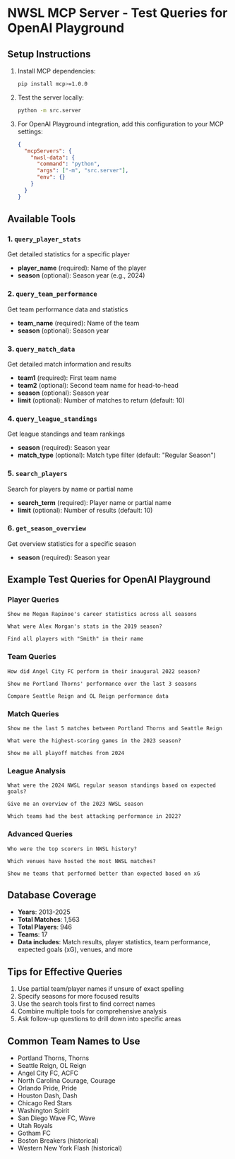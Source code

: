 # NWSL MCP Server - Test Queries for OpenAI Playground

## Setup Instructions

1. Install MCP dependencies:
   ```bash
   pip install mcp>=1.0.0
   ```

2. Test the server locally:
   ```bash
   python -m src.server
   ```

3. For OpenAI Playground integration, add this configuration to your MCP settings:
   ```json
   {
     "mcpServers": {
       "nwsl-data": {
         "command": "python",
         "args": ["-m", "src.server"],
         "env": {}
       }
     }
   }
   ```

## Available Tools

### 1. `query_player_stats`
Get detailed statistics for a specific player
- **player_name** (required): Name of the player
- **season** (optional): Season year (e.g., 2024)

### 2. `query_team_performance` 
Get team performance data and statistics
- **team_name** (required): Name of the team
- **season** (optional): Season year

### 3. `query_match_data`
Get detailed match information and results
- **team1** (required): First team name
- **team2** (optional): Second team name for head-to-head
- **season** (optional): Season year
- **limit** (optional): Number of matches to return (default: 10)

### 4. `query_league_standings`
Get league standings and team rankings
- **season** (required): Season year
- **match_type** (optional): Match type filter (default: "Regular Season")

### 5. `search_players`
Search for players by name or partial name
- **search_term** (required): Player name or partial name
- **limit** (optional): Number of results (default: 10)

### 6. `get_season_overview`
Get overview statistics for a specific season
- **season** (required): Season year

## Example Test Queries for OpenAI Playground

### Player Queries
```
Show me Megan Rapinoe's career statistics across all seasons
```

```
What were Alex Morgan's stats in the 2019 season?
```

```
Find all players with "Smith" in their name
```

### Team Queries
```
How did Angel City FC perform in their inaugural 2022 season?
```

```
Show me Portland Thorns' performance over the last 3 seasons
```

```
Compare Seattle Reign and OL Reign performance data
```

### Match Queries
```
Show me the last 5 matches between Portland Thorns and Seattle Reign
```

```
What were the highest-scoring games in the 2023 season?
```

```
Show me all playoff matches from 2024
```

### League Analysis
```
What were the 2024 NWSL regular season standings based on expected goals?
```

```
Give me an overview of the 2023 NWSL season
```

```
Which teams had the best attacking performance in 2022?
```

### Advanced Queries
```
Who were the top scorers in NWSL history?
```

```
Which venues have hosted the most NWSL matches?
```

```
Show me teams that performed better than expected based on xG
```

## Database Coverage
- **Years**: 2013-2025
- **Total Matches**: 1,563
- **Total Players**: 946
- **Teams**: 17
- **Data includes**: Match results, player statistics, team performance, expected goals (xG), venues, and more

## Tips for Effective Queries
1. Use partial team/player names if unsure of exact spelling
2. Specify seasons for more focused results
3. Use the search tools first to find correct names
4. Combine multiple tools for comprehensive analysis
5. Ask follow-up questions to drill down into specific areas

## Common Team Names to Use
- Portland Thorns, Thorns
- Seattle Reign, OL Reign
- Angel City FC, ACFC
- North Carolina Courage, Courage
- Orlando Pride, Pride
- Houston Dash, Dash
- Chicago Red Stars
- Washington Spirit
- San Diego Wave FC, Wave
- Utah Royals
- Gotham FC
- Boston Breakers (historical)
- Western New York Flash (historical)